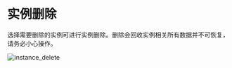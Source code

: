 # 实例删除

选择需要删除的实例可进⾏实例删除。删除会回收实例相关所有数据并不可恢复，请务必⼩⼼操作。

![instance_delete](/rocketmq/images/instance_delete.png)